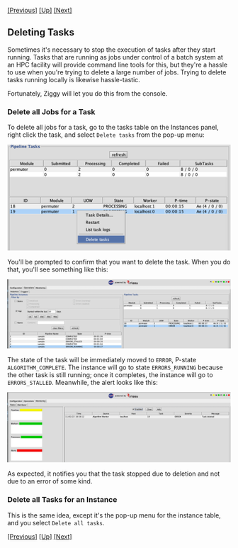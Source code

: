 <!-- -*-visual-line-*- -->

[[Previous]](hpc-cost.md)
[[Up]](advanced-topics.md)
[[Next]](data-receipt.md)

## Deleting Tasks

Sometimes it's necessary to stop the execution of tasks after they start running. Tasks that are running as jobs under control of a batch system at an HPC facility will provide command line tools for this, but they're a hassle to use when you're trying to delete a large number of jobs. Trying to delete tasks running locally is likewise hassle-tastic. 

Fortunately, Ziggy will let you do this from the console. 

### Delete all Jobs for a Task

To delete all jobs for a task, go to the tasks table on the Instances panel, right click the task, and select `Delete tasks` from the pop-up menu:

![delete-task-menu-item](images/delete-task-menu-item.png)

You'll be prompted to confirm that you want to delete the task. When you do that, you'll see something like this:

![delete-in-progress](images/delete-in-progress.png)

The state of the task will be immediately moved to `ERROR`, P-state `ALGORITHM_COMPLETE`. The instance will go to state `ERRORS_RUNNING` because the other task is still running; once it completes, the instance will go to `ERRORS_STALLED`. Meanwhile, the alert looks like this:

![delete-alert](images/delete-alert.png)

As expected, it notifies you that the task stopped due to deletion and not due to an error of some kind. 

### Delete all Tasks for an Instance

This is the same idea, except it's the pop-up menu for the instance table, and you select `Delete all tasks`.

[[Previous]](hpc-cost.md)
[[Up]](advanced-topics.md)
[[Next]](data-receipt.md)
